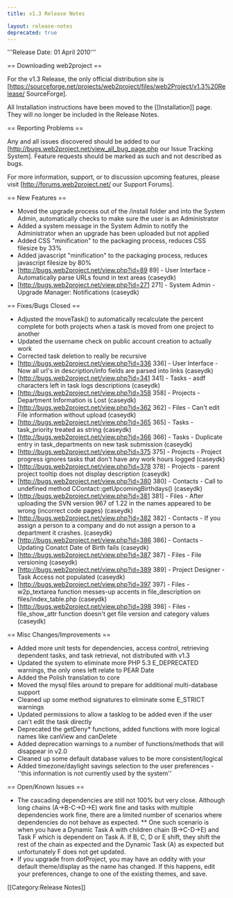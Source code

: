 ```yaml
---
title: v1.3 Release Notes

layout: release-notes
deprecated: true
---
```


'''Release Date: 01 April 2010'''

== Downloading web2project ==

For the v1.3 Release, the only official distribution site is [https://sourceforge.net/projects/web2project/files/web2Project/v1.3%20Release/ SourceForge].

All Installation instructions  have been moved to the [[Installation]] page. They will no longer be included in the Release Notes.

== Reporting Problems ==

Any and all issues discovered should be added to our [http://bugs.web2project.net/view_all_bug_page.php our Issue Tracking System].  Feature requests should be marked as such and not described as bugs.

For more information, support, or to discussion upcoming features, please visit [http://forums.web2project.net/ our Support Forums].

== New Features ==

*  Moved the upgrade process out of the /install folder and into the System Admin, automatically checks to make sure the user is an Administrator
*  Added a system message in the System Admin to notify the Administrator when an upgrade has been uploaded but not applied
*  Added CSS "minification" to the packaging process, reduces CSS filesize by 33%
*  Added javascript "minification" to the packaging process, reduces javascript filesize by 80%
*  [http://bugs.web2project.net/view.php?id=89 89] - User Interface - Automatically parse URLs found in text areas (caseydk)
*  [http://bugs.web2project.net/view.php?id=271 271] - System Admin - Upgrade Manager: Notifications (caseydk)

== Fixes/Bugs Closed ==

*  Adjusted the moveTask() to automatically recalculate the percent complete for both projects when a task is moved from one project to another
*  Updated the username check on public account creation to actually work
*  Corrected task deletion to really be recursive
*  [http://bugs.web2project.net/view.php?id=336 336] - User Interface - Now all url's in description/info fields are parsed into links (caseydk)
*  [http://bugs.web2project.net/view.php?id=341 341] - Tasks - asdf characters left in task logs descriptions (caseydk)
*  [http://bugs.web2project.net/view.php?id=358 358] - Projects - Department Information is Lost (caseydk)
*  [http://bugs.web2project.net/view.php?id=362 362] - Files - Can't edit File information without upload (caseydk)
*  [http://bugs.web2project.net/view.php?id=365 365] - Tasks - task_priority treated as string (caseydk)
*  [http://bugs.web2project.net/view.php?id=366 366] - Tasks - Duplicate entry in task_departments on new task submission (caseydk)
*  [http://bugs.web2project.net/view.php?id=375 375] - Projects - Project progress ignores tasks that don't have any work hours logged (caseydk)
*  [http://bugs.web2project.net/view.php?id=378 378] - Projects - parent project tooltip does not display description (caseydk)
*  [http://bugs.web2project.net/view.php?id=380 380] - Contacts - Call to undefined method CContact::getUpcomingBirthdays() (caseydk)
*  [http://bugs.web2project.net/view.php?id=381 381] - Files - After uploading the SVN version 967 of 1.22 in the names appeared to be wrong (incorrect code pages) (caseydk)
*  [http://bugs.web2project.net/view.php?id=382 382] - Contacts - If you assign a person to a company and do not assign a person to a department it crashes. (caseydk)
*  [http://bugs.web2project.net/view.php?id=386 386] - Contacts - Updating Conatct Date of Birth fails (caseydk)
*  [http://bugs.web2project.net/view.php?id=387 387] - Files - File versioning (caseydk)
*  [http://bugs.web2project.net/view.php?id=389 389] - Project Designer - Task Access not populated (caseydk)
*  [http://bugs.web2project.net/view.php?id=397 397] - Files - w2p_textarea function messes-up accents in file_description on files/index_table.php (caseydk)
*  [http://bugs.web2project.net/view.php?id=398 398] - Files - file_show_attr function doesn't get file version and category values (caseydk)

== Misc Changes/Improvements ==

*  Added more unit tests for dependencies, access control, retrieving dependent tasks, and task retrieval, not distributed with v1.3
*  Updated the system to eliminate more PHP 5.3 E_DEPRECATED warnings, the only ones left relate to PEAR Date
*  Added the Polish translation to core
*  Moved the mysql files around to prepare for additional multi-database support
*  Cleaned up some method signatures to eliminate some E_STRICT warnings
*  Updated permissions to allow a tasklog to be added even if the user can't edit the task directly
*  Deprecated the getDeny* functions, added functions with more logical names like canView and canDelete
*  Added deprecation warnings to a number of functions/methods that will disappear in v2.0
*  Cleaned up some default database values to be more consistent/logical
*  Added timezone/daylight savings selection to the user preferences - ''this information is not currently used by the system''


== Open/Known Issues ==

*  The cascading dependencies are still not 100% but very close.  Although long chains (A->B-C->D->E) work fine and tasks with multiple dependencies work fine, there are a limited number of scenarios where dependencies do not behave as expected.
**  One such scenario is when you have a Dynamic Task A with children chain (B->C-D->E) and Task F which is dependent on Task A.  If B, C, D or E shift, they shift the rest of the chain as expected and the Dynamic Task (A) as expected but unfortunately F does not get updated.
*  If you upgrade from dotProject, you may have an oddity with your default theme/display as the name has changed.  If this happens, edit your preferences, change to one of the existing themes, and save.

[[Category:Release Notes]]
